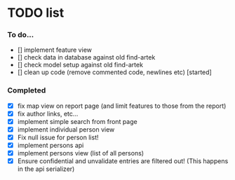 # TODO list

### To do...
- [] implement feature view
- [] check data in database against old find-artek
- [] check model setup against old find-artek
- [] clean up code (remove commented code, newlines etc) [started]


### Completed
- [x] fix map view on report page (and limit features to those from the report)
- [x] fix author links, etc...
- [x] implement simple search from front page
- [x] implement individual person view
- [x] Fix null issue for person list!
- [x] implement persons api
- [x] implement persons view (list of all persons)
- [x] Ensure confidential and unvalidate entries are filtered out! (This happens in the api serializer)